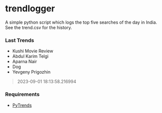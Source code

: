 # trendlogger
A simple python script which logs the top five searches of the day in India.<br>See the trend.csv for the history.<br>

<!-- Last Trends -->
### Last Trends
* Kushi Movie Review
* Abdul Karim Telgi
* Aparna Nair
* Dog
* Yevgeny Prigozhin
> 2023-09-01 18:13:58.216994

<!-- Requirements -->
### Requirements
* [PyTrends](https://github.com/dreyco676/pytrends)
